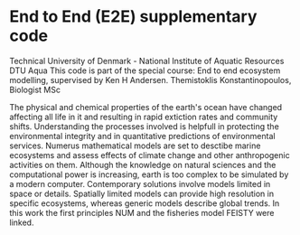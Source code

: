 # End to End (E2E) supplementary code
Technical University of Denmark - National Institute of Aquatic Resources                    DTU Aqua
This code is part of the special course: End to end ecosystem modelling, supervised by Ken H Andersen.
Themistoklis Konstantinopoulos, Biologist MSc


The physical and chemical properties of the earth's ocean have changed affecting all life in it and resulting in rapid extiction rates and community shifts. Understanding the processes involved is helpfull in protecting the environmental integrity and in quantitative predictions of environmental services. Numerus mathematical models are set to desctibe marine ecosystems and assess effects of climate change and other anthropogenic activities on them. Although the knowledge on natural sciences and the computational power is increasing, earth is too complex to be simulated by a modern computer. Contemporary solutions involve models limited in space or details. Spatially limited models can provide high resolution in specific ecosystems, whereas generic models describe global trends. In this work the first principles NUM and the fisheries model FEISTY were linked. 
